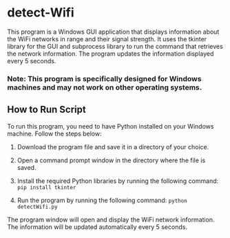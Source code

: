 # detect-Wifi
This program is a Windows GUI application that displays information about the WiFi networks in range and their signal strength. It uses the tkinter library for the GUI and subprocess library to run the command that retrieves the network information. The program updates the information displayed every 5 seconds.

### Note: This program is specifically designed for Windows machines and may not work on other operating systems.

## How to Run Script
To run this program, you need to have Python installed on your Windows machine. Follow the steps below:

1) Download the program file and save it in a directory of your choice.

2) Open a command prompt window in the directory where the file is saved.

3) Install the required Python libraries by running the following command:
```pip install tkinter```

4) Run the program by running the following command:
```python detectWifi.py```

The program window will open and display the WiFi network information. The information will be updated automatically every 5 seconds.




